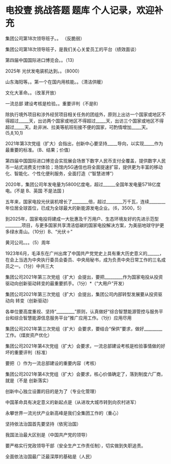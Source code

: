 # 电投壹 挑战答题 题库 个人记录，欢迎补充


集团公司第18次领导班子。。 （反脆弱）


集团公司第18次领导班子，是我们关心关爱员工的平台（绩效面谈）


第四届中国国际进口博览会。。（13）


2025年 光伏发电装机达到。。（8000）


山东海阳等。。第一个在国内用核能。。（清洁供暖）


文化大革命。。（改革开放）


一流总部 建设考核是检验。。重要评判（不是B）


除执行境外项目和涉外经贸项目相关任务的团组外，原则上出访一个国家或地区不得超过_____天，出访两个国家或地区不得超过_____天，出访三个国家或地区不得超过_____天。赴非洲、拉美等航班衔接不便的国家，可酌情增加_____天。(5,8,10,1)


2021年第3次党组（扩大）会指出，创新中心要坚持_____导向，以实现_____作为最重要的标准。（B、结果；价值）


第四届中国国际进口博览会实现展会场景下数字人民币支付全覆盖，提供数字人民币一站式消费支付体验；场馆内5G通信也将全面提速扩容，提供更为丰富的移动化、智能化、个性化便利服务，全面打造（“智慧进博”）


2020年，集团公司年发电量为5800亿度电，超过______全国年发电量5718亿度电。(不是 B、英国 不是法国 )


五年来，国家电投光伏装机增长了________倍，超过________万千瓦，连续________年位居全球首位，已成为全球最大的新能源发电企业。（6，3500，5）


到2025年，国家电投将建成一大批惠及千万用户、生态环境友好的先进示范型________项目，与更多国家共享清洁低碳的国家电投解决方案，为美丽地球守护更多绿水青山。（10分）B、“光伏＋”


黄河公司。。。（5）周年 


1923年6月，毛泽东在广州出席了中国共产党党史上具有重大历史意义的______，在会上当选为中央执行委员会委员、中央局秘书，成为负责中央日常工作的三名成员之一。（1分）中共三大


集团公司2021年第三次党组（扩大）会提出，要把_________作为国家电投从投资驱动向创新驱动转变的最重要抓手。（1分）*（“大用户”开发）


集团公司2021年第三次党组（扩大）会提出，集团公司内部转型发展要从投资驱动向 转变（创新驱动）


 各单位要高度重视、坚持“_________”原则，认真做好“综合智慧能源管控与服务平台和综合智慧能源信息服务平台”推广应用工作。（1分）应用尽用



集团公司2021年第三次党组（扩大）会要求，要结合“保供”要求，做好_________工作。（煤炭资产优化）


集团公司2021年第4次党组（扩大）会要求，一流总部建设考核是检验事情做的好坏的重要评判（标准）


要把（）作为一流总部建设的重要内容（考核）


集团公司2021年第4次党组（扩大）会要求，核心价值确定了，落到制度六厂商，就是（不是 创新落实）

创新中心独立设置的目的是为了（专业化管理）

中国革命具有决定意义的新起点是（从进攻大城市转到向农村进军）

永攀世界一流光伏产业新高峰是我们全集团工作的（重心）

坚持依法治国首先要坚持（依宪治国）

我国法治最大区别是（中国共产党的领导）

要严格实行党政领导干部（安全生产工作责任制），切实做到失职追责。

全面依法治国最广泛最深厚的基础是（人民）


